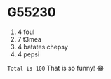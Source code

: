 # G55230

1. 4 foul
2. 7 t3mea
3. 4 batates chepsy
4. 4 pepsi
   
`Total is 100`
That is so funny! :joy:

